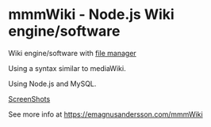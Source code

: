 mmmWiki - Node.js Wiki engine/software
========================================================================
Wiki engine/software with [file manager](https://emagnusandersson.com/mmmWiki_file_managing)

Using a syntax similar to mediaWiki.

Using Node.js and MySQL.

[ScreenShots](https://emagnusandersson.com/mmmWikiScreenShots)

See more info at https://emagnusandersson.com/mmmWiki
